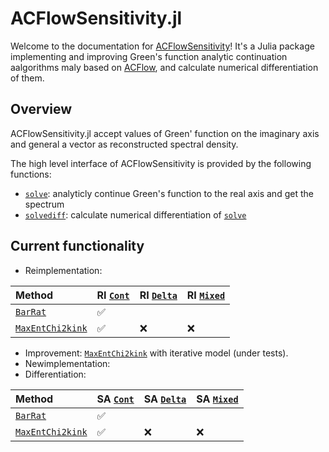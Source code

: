 # ACFlowSensitivity.jl

Welcome to the documentation for [ACFlowSensitivity](https://github.com/yuiyuiui/ACFlowSensitivity.jl)! It's a Julia package implementing and improving Green's function analytic continuation aalgorithms maly based on [ACFlow](https://github.com/huangli712/ACFlow), and calculate numerical differentiation of them.

## Overview

ACFlowSensitivity.jl accept values of Green' function on the imaginary axis and general a vector as reconstructed spectral density.

The high level interface of ACFlowSensitivity is provided by the following functions:
*   [`solve`](@ref): analyticly continue Green's function to the real axis and get the spectrum
*   [`solvediff`](@ref): calculate numerical differentiation of [`solve`](@ref)

## Current functionality

*   Reimplementation:

|Method|RI [`Cont`](@ref)|RI [`Delta`](@ref)|RI [`Mixed`](@ref)|
|:---|:---|:---|:---|
|[`BarRat`](@ref)|✅|||
|[`MaxEntChi2kink`](@ref)|✅|❌|❌|


*   Improvement: [`MaxEntChi2kink`](@ref) with iterative model (under tests).
*   Newimplementation:
*   Differentiation:

|Method|SA [`Cont`](@ref)|SA [`Delta`](@ref)|SA [`Mixed`](@ref)|
|:---|:---|:---|:---|
|[`BarRat`](@ref)|✅|||
|[`MaxEntChi2kink`](@ref)|✅|❌|❌|
